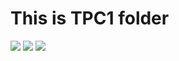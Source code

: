 # This is TPC1 folder

<img src="img/Captura de ecrã de 2023-02-19 15-57-23.png"/>
<img src="img/Captura de ecrã de 2023-02-19 15-58-01.png"/>
<img src="img/Captura de ecrã de 2023-02-19 15-59-10.png"/>

